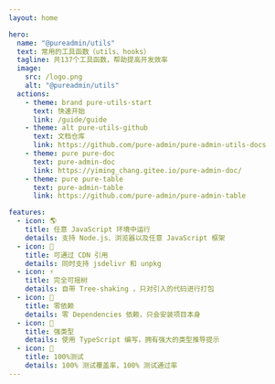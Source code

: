 ```yaml
---
layout: home

hero:
  name: "@pureadmin/utils"
  text: 常用的工具函数（utils、hooks）
  tagline: 共137个工具函数，帮助提高开发效率
  image:
    src: /logo.png
    alt: "@pureadmin/utils"
  actions:
    - theme: brand pure-utils-start
      text: 快速开始
      link: /guide/guide
    - theme: alt pure-utils-github
      text: 文档仓库
      link: https://github.com/pure-admin/pure-admin-utils-docs
    - theme: pure pure-doc
      text: pure-admin-doc
      link: https://yiming_chang.gitee.io/pure-admin-doc/
    - theme: pure pure-table
      text: pure-admin-table
      link: https://github.com/pure-admin/pure-admin-table

features:
  - icon: 🌎
    title: 任意 JavaScript 环境中运行
    details: 支持 Node.js、浏览器以及任意 JavaScript 框架
  - icon: 📡
    title: 可通过 CDN 引用
    details: 同时支持 jsdelivr 和 unpkg
  - icon: ⚡️
    title: 完全可摇树
    details: 自带 Tree-shaking ，只对引入的代码进行打包
  - icon: 💫
    title: 零依赖
    details: 零 Dependencies 依赖，只会安装项目本身
  - icon: 🦾
    title: 强类型
    details: 使用 TypeScript 编写，拥有强大的类型推导提示
  - icon: 💯
    title: 100%测试
    details: 100% 测试覆盖率，100% 测试通过率
---
```


<script setup>
import './.vitepress/theme/style/home-links.css'
import { onMounted } from 'vue'
// import { useMessage } from "./components/message"
import { addReleaseTag } from './.vitepress/utils/createElement.ts'

onMounted(() => {
  addReleaseTag()
})

// const mess = h("span", {}, [
//   "文档使用",
//   h(
//     "a",
//     {
//       href: "https://vitepress.vuejs.org/",
//       target: "_blank",
//       style: {
//         color: "#409eff",
//       },
//     },
//     [" vitepress "]
//   ),
//   h(
//     "span",
//     "编写，vitepress 处于非稳定版本阶段，如点击页面遇到卡顿，请刷新浏览器即可"
//   ),
// ])

// const { message } = useMessage()

// if(process.env.NODE_ENV !== 'development') message?.info(() => mess, { closable: true, duration: 12000 })
</script>
